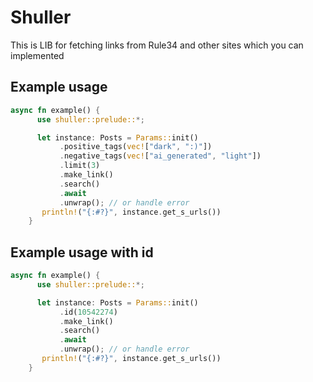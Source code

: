 # Shuller

This is LIB for fetching links from Rule34 and other sites which you can implemented

## Example usage

```rust
async fn example() {
      use shuller::prelude::*;

      let instance: Posts = Params::init()
           .positive_tags(vec!["dark", ":)"])
           .negative_tags(vec!["ai_generated", "light"])
           .limit(3)
           .make_link()
           .search()
           .await
           .unwrap(); // or handle error
       println!("{:#?}", instance.get_s_urls())
    }
```

## Example usage with id

```rust
async fn example() {
      use shuller::prelude::*;

      let instance: Posts = Params::init()
           .id(10542274)
           .make_link()
           .search()
           .await
           .unwrap(); // or handle error
       println!("{:#?}", instance.get_s_urls())
    }
```